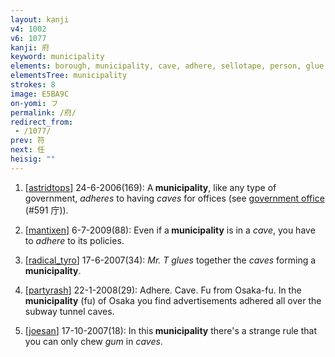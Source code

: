 ```yaml
---
layout: kanji
v4: 1002
v6: 1077
kanji: 府
keyword: municipality
elements: borough, municipality, cave, adhere, sellotape, person, glue
elementsTree: municipality
strokes: 8
image: E5BA9C
on-yomi: フ
permalink: /府/
redirect_from:
 - /1077/
prev: 符
next: 任
heisig: ""
---
```


1) [<a href="http://kanji.koohii.com/profile/astridtops">astridtops</a>] 24-6-2006(169): A<strong> municipality</strong>, like any type of government, <em>adheres</em> to having <em>caves</em> for offices (see <a href="../v4/591.html">government office</a> (#591 庁)).

2) [<a href="http://kanji.koohii.com/profile/mantixen">mantixen</a>] 6-7-2009(88): Even if a<strong> municipality</strong> is in a <em>cave</em>, you have to <em>adhere</em> to its policies.

3) [<a href="http://kanji.koohii.com/profile/radical_tyro">radical_tyro</a>] 17-6-2007(34): <em>Mr. T</em> <em>glues</em> together the <em>caves</em> forming a<strong> municipality</strong>.

4) [<a href="http://kanji.koohii.com/profile/partyrash">partyrash</a>] 22-1-2008(29): Adhere. Cave. Fu from Osaka-fu. In the<strong> municipality</strong> (fu) of Osaka you find advertisements adhered all over the subway tunnel caves.

5) [<a href="http://kanji.koohii.com/profile/joesan">joesan</a>] 17-10-2007(18): In this<strong> municipality</strong> there&#039;s a strange rule that you can only chew <em>gum</em> in <em>caves</em>.

